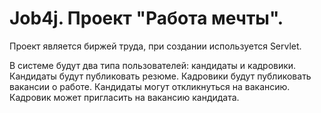 # Job4j. Проект "Работа мечты".

Проект является биржей труда, при создании используется Servlet.

В системе будут два типа пользователей: кандидаты и кадровики. Кандидаты будут публиковать резюме.
Кадровики будут публиковать вакансии о работе.
Кандидаты могут откликнуться на вакансию. Кадровик может пригласить на вакансию кандидата.


